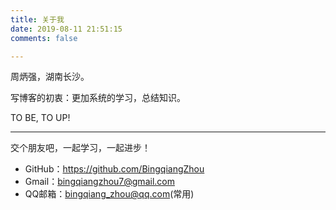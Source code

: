 ```yaml
---
title: 关于我
date: 2019-08-11 21:51:15
comments: false

---
```



周炳强，湖南长沙。

写博客的初衷：更加系统的学习，总结知识。

TO BE, TO UP!


----------

交个朋友吧，一起学习，一起进步！

- GitHub：https://github.com/BingqiangZhou
- Gmail：bingqiangzhou7@gmail.com
- QQ邮箱：bingqiang_zhou@qq.com(常用)